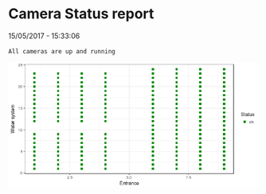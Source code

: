 Camera Status report
================
15/05/2017 - 15:33:06

    All cameras are up and running

![](camreport_files/figure-markdown_github/unnamed-chunk-2-1.png)
